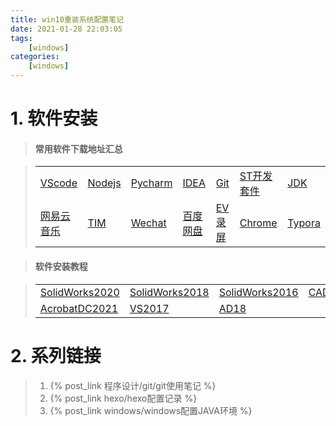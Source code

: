 ```yaml
---
title: win10重装系统配置笔记
date: 2021-01-28 22:03:05
tags: 
    [windows] 
categories: 
    [windows]
---
```


# 1. 软件安装
> #### 常用软件下载地址汇总

> |    |    |    |    |    |    |    |
> |----|----|----|----|----|----|----|
> | [VScode](https://code.visualstudio.com/)  | [Nodejs](https://nodejs.org/en/) | [Pycharm](https://www.jetbrains.com/pycharm/download/#section=windows) |[IDEA](https://www.jetbrains.com/idea/download/#section=windows)|[Git](https://git-scm.com/downloads)|[ST开发套件](https://www.st.com/zh/development-tools/stm32-software-development-tools.html)|[JDK](https://www.oracle.com/java/technologies/javase-downloads.html)
> | [网易云音乐](https://music.163.com/#/download)  | [TIM](https://tim.qq.com/download.html) | [Wechat](https://pc.weixin.qq.com/?t=win_weixin&lang=zh_CN) | [百度网盘](https://pan.baidu.com/download#pan) |[EV录屏](https://www.ieway.cn/evcapture.html)|[Chrome](https://www.google.com/intl/zh-CN/chrome/)|[Typora](https://typora.io/#windows)

> #### 软件安装教程

> |    |    |    |    |
> |----|----|----|----|
> |[SolidWorks2020](https://mp.weixin.qq.com/s?__biz=MzA4MjU4MTg2Ng==&mid=2247488332&idx=1&sn=0762afaed6bacbe6802ed27c381c2703&chksm=9f82d349a8f55a5fe6fa6c91cd997b50199e8dd2a74daa5ae1ebc7552eecb2682805227ca6ee&scene=21#wechat_redirect)|  [SolidWorks2018](https://mp.weixin.qq.com/s?__biz=MzA4MjU4MTg2Ng==&mid=2247488428&idx=2&sn=d0f0144170abcc936daa3acf1e0c6a40&chksm=9f82d3a9a8f55abf24b71d9abd9ece86ed611aa5984439c8cd3e8b092876d182abc5d4285426&scene=21#wechat_redirect) | [SolidWorks2016](https://mp.weixin.qq.com/s?__biz=MzA4MjU4MTg2Ng==&mid=2247488428&idx=4&sn=4bffd20180c3925e869c0aaa07c46c65&chksm=9f82d3a9a8f55abfb5f00f57848ed71f2102935bcff0e9ee02805b1cc19d43209658f33cd047&scene=21#wechat_redirect) |[CAD2017](https://mp.weixin.qq.com/s?__biz=MzA4MjU4MTg2Ng==&mid=2247488425&idx=5&sn=204a279c6bf3e30a0538d8c06968fdce&chksm=9f82d3aca8f55aba12c9756595a055af749f63a043cae97c05a2d0d6bfc38a54e3ddc6683c6a&scene=21#wechat_redirect)|
> |[AcrobatDC2021](https://mp.weixin.qq.com/s?__biz=MzA4MjU4MTg2Ng==&mid=2247488913&idx=1&sn=7da31898fb5f6d3510ef398f3c774d38&chksm=9f82d594a8f55c825106ed7b680c326d22fdb6182ff417c11f757e720919f7203ba23757da29&scene=21#wechat_redirect)|[VS2017](https://mp.weixin.qq.com/s?__biz=MzA4MjU4MTg2Ng==&mid=2247488376&idx=2&sn=b292d1ec746c1d52fe92407cd6308556&chksm=9f82d37da8f55a6b41400f7045567be9551e8cf714fcc51d98f544e4e6d9ce10d381cfb9c59f&scene=21#wechat_redirect)|[AD18](https://mp.weixin.qq.com/s?__biz=MzA4MjU4MTg2Ng==&mid=2247488406&idx=4&sn=d11f170b8e7a8fc731ca377d9daa73b6&chksm=9f82d393a8f55a8597003f017ee8a2f22b253eb97a547bebbf65f6108ef382266ddbdd5b4455&scene=21#wechat_redirect)

# 2. 系列链接
> 1. {% post_link 程序设计/git/git使用笔记 %}
> 2. {% post_link hexo/hexo配置记录 %}
> 3. {% post_link windows/windows配置JAVA环境 %}
> 




